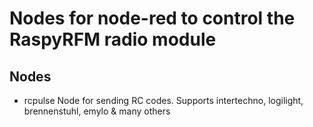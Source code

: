 # Nodes for node-red to control the RaspyRFM radio module
## Nodes
- rcpulse
Node for sending RC codes. Supports intertechno, logilight, brennenstuhl, emylo & many others
